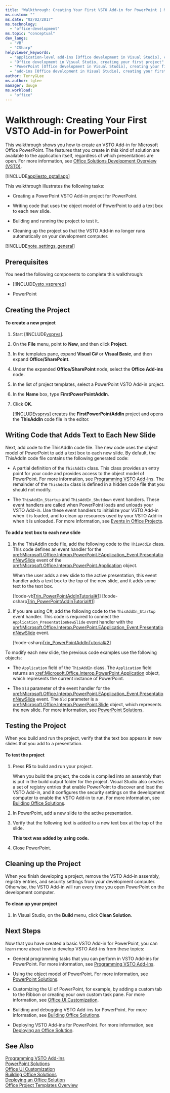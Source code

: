 ```yaml
---
title: "Walkthrough: Creating Your First VSTO Add-in for PowerPoint | Microsoft Docs"
ms.custom: ""
ms.date: "02/02/2017"
ms.technology: 
  - "office-development"
ms.topic: "conceptual"
dev_langs: 
  - "VB"
  - "CSharp"
helpviewer_keywords: 
  - "application-level add-ins [Office development in Visual Studio], creating your first project"
  - "Office development in Visual Studio, creating your first project"
  - "PowerPoint [Office development in Visual Studio], creating your first project"
  - "add-ins [Office development in Visual Studio], creating your first project"
author: TerryGLee
ms.author: tglee
manager: douge
ms.workload: 
  - "office"
---
```

# Walkthrough: Creating Your First VSTO Add-in for PowerPoint
  This walkthrough shows you how to create an VSTO Add-in for Microsoft Office PowerPoint. The features that you create in this kind of solution are available to the application itself, regardless of which presentations are open. For more information, see [Office Solutions Development Overview &#40;VSTO&#41;](../vsto/office-solutions-development-overview-vsto.md).  
  
 [!INCLUDE[appliesto_pptallapp](../vsto/includes/appliesto-pptallapp-md.md)]  
  
 This walkthrough illustrates the following tasks:  
  
-   Creating a PowerPoint VSTO Add-in project for PowerPoint.  
  
-   Writing code that uses the object model of PowerPoint to add a text box to each new slide.  
  
-   Building and running the project to test it.  
  
-   Cleaning up the project so that the VSTO Add-in no longer runs automatically on your development computer.  
  
 [!INCLUDE[note_settings_general](../sharepoint/includes/note-settings-general-md.md)]  
  
## Prerequisites  
 You need the following components to complete this walkthrough:  
  
-   [!INCLUDE[vsto_vsprereq](../vsto/includes/vsto-vsprereq-md.md)]  
  
-   PowerPoint  
  
## Creating the Project  
  
#### To create a new project  
  
1.  Start [!INCLUDE[vsprvs](../sharepoint/includes/vsprvs-md.md)].  
  
2.  On the **File** menu, point to **New**, and then click **Project**.  
  
3.  In the templates pane, expand **Visual C#** or **Visual Basic**, and then expand **Office/SharePoint**.  
  
4.  Under the expanded **Office/SharePoint** node, select the **Office Add-ins** node.  
  
5.  In the list of project templates, select a PowerPoint VSTO Add-in project.  
  
6.  In the **Name** box, type **FirstPowerPointAddIn**.  
  
7.  Click **OK**.  
  
     [!INCLUDE[vsprvs](../sharepoint/includes/vsprvs-md.md)] creates the **FirstPowerPointAddIn** project and opens the **ThisAddIn** code file in the editor.  
  
## Writing Code that Adds Text to Each New Slide  
 Next, add code to the ThisAddIn code file. The new code uses the object model of PowerPoint to add a text box to each new slide. By default, the ThisAddIn code file contains the following generated code:  
  
-   A partial definition of the `ThisAddIn` class. This class provides an entry point for your code and provides access to the object model of PowerPoint. For more information, see [Programming VSTO Add-Ins](../vsto/programming-vsto-add-ins.md). The remainder of the `ThisAddIn` class is defined in a hidden code file that you should not modify.  
  
-   The `ThisAddIn_Startup` and `ThisAddIn_Shutdown` event handlers. These event handlers are called when PowerPoint loads and unloads your VSTO Add-in. Use these event handlers to initialize your VSTO Add-in when it is loaded, and to clean up resources used by your VSTO Add-in when it is unloaded. For more information, see [Events in Office Projects](../vsto/events-in-office-projects.md).  
  
#### To add a text box to each new slide  
  
1.  In the ThisAddIn code file, add the following code to the `ThisAddIn` class. This code defines an event handler for the <xref:Microsoft.Office.Interop.PowerPoint.EApplication_Event.PresentationNewSlide> event of the <xref:Microsoft.Office.Interop.PowerPoint.Application> object.  
  
     When the user adds a new slide to the active presentation, this event handler adds a text box to the top of the new slide, and it adds some text to the text box.  
  
     [!code-vb[Trin_PowerPointAddInTutorial#1](../vsto/codesnippet/VisualBasic/Trin_PowerPointAddInTutorial/ThisAddIn.vb#1)]
     [!code-csharp[Trin_PowerPointAddInTutorial#1](../vsto/codesnippet/CSharp/Trin_PowerPointAddInTutorial/ThisAddIn.cs#1)]  
  
2.  If you are using C#, add the following code to the `ThisAddIn_Startup` event handler. This code is required to connect the `Application_PresentationNewSlide` event handler with the <xref:Microsoft.Office.Interop.PowerPoint.EApplication_Event.PresentationNewSlide> event.  
  
     [!code-csharp[Trin_PowerPointAddInTutorial#2](../vsto/codesnippet/CSharp/Trin_PowerPointAddInTutorial/ThisAddIn.cs#2)]  
  
 To modify each new slide, the previous code examples use the following objects:  
  
-   The `Application` field of the `ThisAddIn` class. The `Application` field returns an <xref:Microsoft.Office.Interop.PowerPoint.Application> object, which represents the current instance of PowerPoint.  
  
-   The `Sld` parameter of the event handler for the <xref:Microsoft.Office.Interop.PowerPoint.EApplication_Event.PresentationNewSlide> event. The `Sld` parameter is a <xref:Microsoft.Office.Interop.PowerPoint.Slide> object, which represents the new slide. For more information, see [PowerPoint Solutions](../vsto/powerpoint-solutions.md).  
  
## Testing the Project  
 When you build and run the project, verify that the text box appears in new slides that you add to a presentation.  
  
#### To test the project  
  
1.  Press **F5** to build and run your project.  
  
     When you build the project, the code is compiled into an assembly that is put in the build output folder for the project. Visual Studio also creates a set of registry entries that enable PowerPoint to discover and load the VSTO Add-in, and it configures the security settings on the development computer to enable the VSTO Add-in to run. For more information, see [Building Office Solutions](../vsto/building-office-solutions.md).  
  
2.  In PowerPoint, add a new slide to the active presentation.  
  
3.  Verify that the following text is added to a new text box at the top of the slide.  
  
     **This text was added by using code.**  
  
4.  Close PowerPoint.  
  
## Cleaning up the Project  
 When you finish developing a project, remove the VSTO Add-in assembly, registry entries, and security settings from your development computer. Otherwise, the VSTO Add-in will run every time you open PowerPoint on the development computer.  
  
#### To clean up your project  
  
1.  In Visual Studio, on the **Build** menu, click **Clean Solution**.  
  
## Next Steps  
 Now that you have created a basic VSTO Add-in for PowerPoint, you can learn more about how to develop VSTO Add-ins from these topics:  
  
-   General programming tasks that you can perform in VSTO Add-ins for PowerPoint. For more information, see [Programming VSTO Add-Ins](../vsto/programming-vsto-add-ins.md).  
  
-   Using the object model of PowerPoint. For more information, see [PowerPoint Solutions](../vsto/powerpoint-solutions.md).  
  
-   Customizing the UI of PowerPoint, for example, by adding a custom tab to the Ribbon or creating your own custom task pane. For more information, see [Office UI Customization](../vsto/office-ui-customization.md).  
  
-   Building and debugging VSTO Add-ins for PowerPoint. For more information, see [Building Office Solutions](../vsto/building-office-solutions.md).  
  
-   Deploying VSTO Add-ins for PowerPoint. For more information, see [Deploying an Office Solution](../vsto/deploying-an-office-solution.md).  
  
## See Also  
 [Programming VSTO Add-Ins](../vsto/programming-vsto-add-ins.md)   
 [PowerPoint Solutions](../vsto/powerpoint-solutions.md)   
 [Office UI Customization](../vsto/office-ui-customization.md)   
 [Building Office Solutions](../vsto/building-office-solutions.md)   
 [Deploying an Office Solution](../vsto/deploying-an-office-solution.md)   
 [Office Project Templates Overview](../vsto/office-project-templates-overview.md)  
  
  